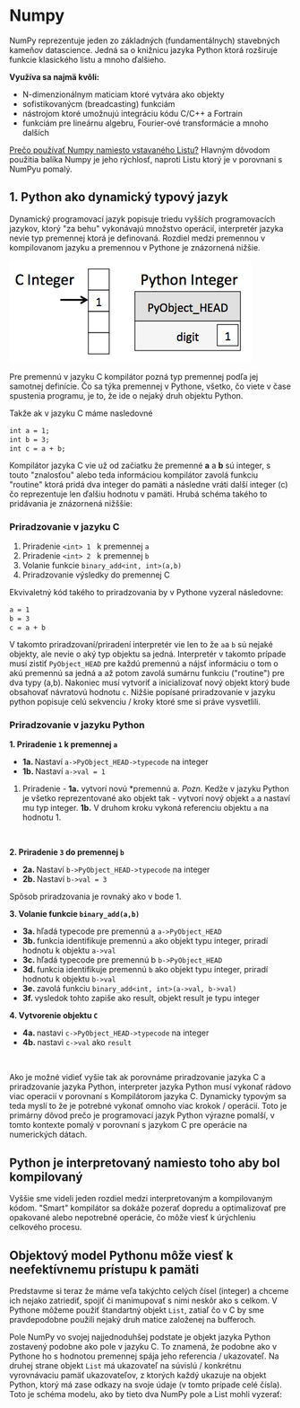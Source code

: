 # Numpy


NumPy reprezentuje jeden zo základných (fundamentálnych) stavebných kameňov datascience. Jedná sa o knižnicu jazyka Python ktorá rozširuje funkcie klasického listu a mnoho ďalšieho.

<b>Využíva sa najmä kvôli:</b>
- N-dimenzionálnym maticiam ktoré vytvára ako objekty
- sofistikovanýcm (breadcasting) funkciám
- nástrojom ktoré umožnujú integráciu kódu C/C++ a Fortrain
- funkciám pre lineárnu algebru, Fourier-ové transformácie a mnoho dalších


<u>Prečo používať Numpy namiesto vstavaného Listu?</u>
Hlavným dôvodom použitia balíka Numpy je jeho rýchlosť, naproti Listu ktorý je v porovnani s NumPyu pomalý.


## 1. Python ako dynamický typový jazyk
Dynamický programovací jazyk popisuje triedu vyšších programovacích jazykov, ktorý "za behu" vykonávajú množstvo operácií, interpretér jazyka nevie typ premennej ktorá je definovaná. Rozdiel medzi premennou v kompilovanom jazyku a premennou v Pythone je znázornená nižšie.

![image](images/cint_vs_pyint.png)

Pre premennú v jazyku C kompilátor pozná typ premennej podľa jej samotnej definície. Čo sa týka premennej v Pythone, všetko, čo viete v čase spustenia programu, je to, že ide o nejaký druh objektu Python.

Takže ak v jazyku C máme nasledovné

```
int a = 1;
int b = 3;
int c = a + b;
```
Kompilátor jazyka C vie už od začiatku že premenné <b>a</b> a <b>b</b> sú integer, s touto "znalosťou" alebo teda informáciou kompilátor zavolá funkciu "routine" ktorá pridá dva integer do pamäti a následne vráti další integer (c) čo reprezentuje len ďalšiu hodnotu v pamäti. Hrubá schéma takého to pridávania je znázornená nižššie:

### Priradzovanie v jazyku C
1. Priradenie ```<int> 1 ``` k premennej ```a```
2. Priradenie ```<int> 2 ``` k premennej ```b```
3. Volanie funkcie ```binary_add<int, int>(a,b)```
4. Priradzovanie výsledky do premennej C

Ekvivaletný kód takého to priradzovania by v Pythone vyzeral následovne:

```
a = 1
b = 3
c = a + b
```
V takomto priradzovaní/priradení interpretér vie len to že ```a```a ```b``` sú nejaké objekty, ale nevie o aký typ objektu sa jedná. Interpretér v takomto prípade musí zistiť ```PyObject_HEAD``` pre každú premennú a nájsť informáciu o tom o akú premennú sa jedná a až potom zavolá sumárnu funkciu ("routine") pre dva typy (a,b). Nakoniec musí vytvoriť a inicializovať nový objekt ktorý bude obsahovať návratovú hodnotu ```c```. Nižšie popísané priradzovanie v jazyku python popisuje celú sekvenciu / kroky ktoré sme si práve vysvetlili.

### Priradzovanie v jazyku Python
<b>1. Priradenie ```1``` k premennej ```a```</b>
  - <b>1a. </b> Nastaví ```a->PyObject_HEAD->typecode``` na integer
  - <b>1b. </b> Nastaví ```a->val = 1```
    
1. Priradenie - <b>1a.</b> vytvorí novú *premennú a. <i>Pozn.</i> Kedže v jazyku Python je všetko reprezentované ako objekt tak - vytvorí nový objekt ```a``` a nastaví mu typ integer. <b>1b.</b> V druhom kroku vykoná referenciu objektu ```a``` na hodnotu 1.
<br>

<b>2. Priradenie ```3``` do premennej ```b```</b>
   - <b>2a. </b> Nastaví ```b->PyObject_HEAD->typecode``` na integer
   - <b>2b. </b> Nastaví ```b->val = 3```

Spôsob priradzovania je rovnaký ako v bode 1.
<br>

<b>3. Volanie funkcie ```binary_add(a,b)```</b>
   - <b>3a. </b> hľadá typecode pre premennú a ```a->PyObject_HEAD```
   - <b>3b. </b> funkcia identifikuje premennú ```a``` ako objekt typu integer, priradí hodnotu k objektu ```a->val```
   - <b>3c. </b> hľadá typecode pre premennú b ```b->PyObject_HEAD```
   - <b>3d. </b> funkcia identifikuje premennú ```b``` ako objekt typu integer, priradí hodnotu k objektu ```b->val```
   - <b>3e. </b> zavolá funkciu ```binary_add<int, int>(a->val, b->val)```
   - <b>3f. </b> vysledok tohto zapiše ako result, objekt result je typu integer
 
<b>4. Vytvorenie objektu ```C```</b>
   - <b>4a. </b> nastavi ```c->PyObject_HEAD->typecode```  na integer
   - <b>4b. </b> nastavi ```c->val``` ako ```result```
<br>

Ako je možné vidieť vyšie tak ak porovnáme priradzovanie jazyka C a priradzovanie jazyka Python, interpreter jazyka Python musí vykonať rádovo viac operacií v porovnaní s Kompilátorom jazyka C. Dynamicky typovým sa teda myslí to že je potrebné vykonať omnoho viac krokok / operácií. Toto je primárny dôvod prečo je programovací jazyk Python výrazne pomalší, v tomto kontexte pomalý v porovnaní s jazykom C pre operácie na numerických dátach. 

## Python je interpretovaný namiesto toho aby bol kompilovaný
Vyššie sme videli jeden rozdiel medzi interpretovaným a kompilovaným kódom. "Smart" kompilátor sa dokáže pozerať dopredu a optimalizovať pre opakované alebo nepotrebné operácie, čo môže viesť k úrýchleniu celkového procesu.

## Objektový model Pythonu môže viesť k neefektívnemu prístupu k pamäti
Predstavme si teraz že máme veľa takýchto celých čísel (integer) a chceme ich nejako zatriediť, spojiť či manimupovať s nimi neskôr ako s celkom. V Pythone môžeme použiť štandartný objekt ```List```, zatiaľ čo v C by sme pravdepodobne použili nejaký druh matice založenej na bufferoch.

Pole NumPy vo svojej najjednoduhšej podstate je objekt jazyka Python zostavený podobne ako pole v jazyku C. To znamená, že podobne ako v Pythone ho s hodnotou premennej spája jeho referencia / ukazovateľ. Na druhej strane objekt ```List``` má ukazovateľ na súvislú / konkrétnu vyrovnávaciu pamäť ukazovateľov, z ktorých každý ukazuje na objekt Python, ktorý má zase odkazy na svoje údaje (v tomto prípade celé čísla). Toto je schéma modelu, ako by tieto dva NumPy pole a List mohli vyzerať:





